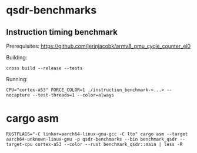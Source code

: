 # qsdr-benchmarks

## Instruction timing benchmark

Prerequisites: https://github.com/jerinjacobk/armv8_pmu_cycle_counter_el0

Building:

```
cross build --release --tests
```

Running:

```
CPU="cortex-a53" FORCE_COLOR=1 ./instruction_benchmark-<...> --nocapture --test-threads=1 --color=always
```

# cargo asm

```
RUSTFLAGS="-C linker=aarch64-linux-gnu-gcc -C lto" cargo asm --target aarch64-unknown-linux-gnu -p qsdr-benchmarks --bin benchmark_qsdr --target-cpu cortex-a53 --color --rust benchmark_qsdr::main | less -R
```
